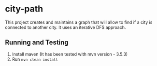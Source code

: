 # city-path

This project creates and maintains a graph that will allow to find if a city is connected to another city. It uses an iterative DFS approach.

## Running and Testing

1. Install maven (It has been tested with mvn version - 3.5.3)
2. Run `mvn clean install`